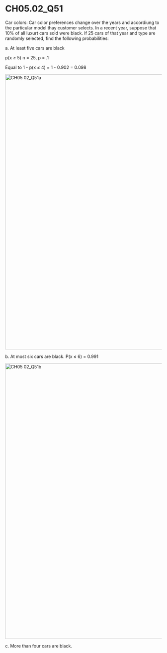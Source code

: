 # CH05.02_Q51 #

Car colors: Car color preferences change over the years and accordiung to the particular model thay customer selects.
In a recent year, suppose that 10% of all luxurt cars sold were black. If 25 cars of that year and type are randomly selected, find the following probabilities:

a. At least five cars are black

p(x &ge; 5) n = 25, p = .1

Equal to 1 - p(x &le; 4) = 1 - 0.902 = 0.098

<img width="883" alt="CH05 02_Q51a" src="https://github.com/user-attachments/assets/2b9f8dc7-5f52-4f29-821d-09aa34bd6e81">

b. At most six cars are black.
P(x &le; 6) = 0.991

<img width="884" alt="CH05 02_Q51b" src="https://github.com/user-attachments/assets/e96ef45e-d418-4903-906f-b2e3bbd63f22">

c. More than four cars are black.



